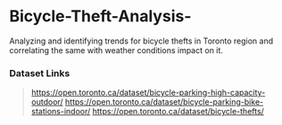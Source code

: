 # Bicycle-Theft-Analysis-
Analyzing and identifying trends for bicycle thefts in Toronto region and correlating the same with weather conditions impact on it.

### Dataset Links
>https://open.toronto.ca/dataset/bicycle-parking-high-capacity-outdoor/
>https://open.toronto.ca/dataset/bicycle-parking-bike-stations-indoor/
>https://open.toronto.ca/dataset/bicycle-thefts/
